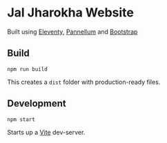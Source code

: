 # Jal Jharokha Website

Built using [Eleventy](https://www.11ty.dev), [Pannellum](https://github.com/mpetroff/pannellum) and [Bootstrap](https://getbootstrap.com)

## Build

`npm run build`

This creates a `dist` folder with production-ready files.

## Development

`npm start`

<p>Starts up a <a href="https://vitejs.dev" target="_blank">Vite</a> dev-server.</p>
